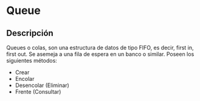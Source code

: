 # Queue

## Descripción

Queues o colas, son una estructura de datos de tipo FIFO, es decir, first in, first out.
Se asemeja a una fila de espera en un banco o similar.
Poseen los siguientes métodos:
- Crear
- Encolar
- Desencolar (Eliminar)
- Frente (Consultar)